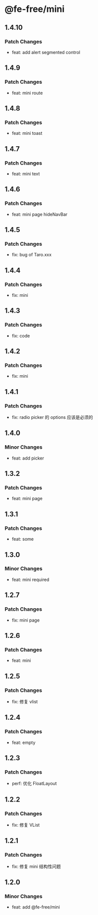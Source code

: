 # @fe-free/mini

## 1.4.10

### Patch Changes

- feat: add alert segmented control

## 1.4.9

### Patch Changes

- feat: mini route

## 1.4.8

### Patch Changes

- feat: mini toast

## 1.4.7

### Patch Changes

- feat: mini text

## 1.4.6

### Patch Changes

- feat: mini page hideNavBar

## 1.4.5

### Patch Changes

- fix: bug of Taro.xxx

## 1.4.4

### Patch Changes

- fix: mini

## 1.4.3

### Patch Changes

- fix: code

## 1.4.2

### Patch Changes

- fix: mini

## 1.4.1

### Patch Changes

- fix: radio picker 的 options 应该是必须的

## 1.4.0

### Minor Changes

- feat: add picker

## 1.3.2

### Patch Changes

- feat: mini page

## 1.3.1

### Patch Changes

- feat: some

## 1.3.0

### Minor Changes

- feat: mini required

## 1.2.7

### Patch Changes

- fix: mini page

## 1.2.6

### Patch Changes

- feat: mini

## 1.2.5

### Patch Changes

- fix: 修复 vlist

## 1.2.4

### Patch Changes

- feat: empty

## 1.2.3

### Patch Changes

- perf: 优化 FloatLayout

## 1.2.2

### Patch Changes

- fix: 修复 VList

## 1.2.1

### Patch Changes

- fix: 修复 mini 结构性问题

## 1.2.0

### Minor Changes

- feat: add @fe-free/mini
